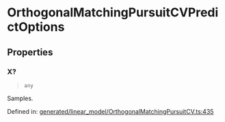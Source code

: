 # OrthogonalMatchingPursuitCVPredictOptions

## Properties

### X?

> `any`

Samples.

Defined in:  [generated/linear\_model/OrthogonalMatchingPursuitCV.ts:435](https://github.com/transitive-bullshit/scikit-learn-ts/blob/122b3c0/packages/sklearn/src/generated/linear_model/OrthogonalMatchingPursuitCV.ts#L435)
